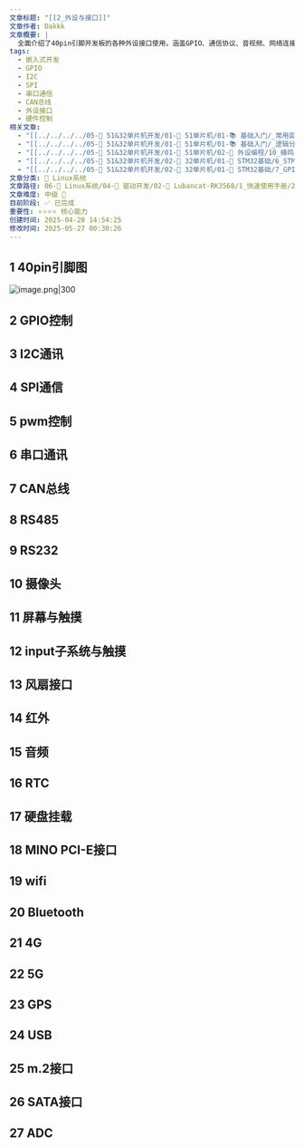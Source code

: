 ```yaml
---
文章标题: "[[2_外设与接口]]"
文章作者: Dakkk
文章概要: |
  全面介绍了40pin引脚开发板的各种外设接口使用，涵盖GPIO、通信协议、音视频、网络连接等27个主要接口技术
tags:
  - 嵌入式开发
  - GPIO
  - I2C
  - SPI
  - 串口通信
  - CAN总线
  - 外设接口
  - 硬件控制
相关文章:
  - "[[../../../../05-🔧 51&32单片机开发/01-🎯 51单片机/01-📚 基础入门/_常用函数]]"
  - "[[../../../../05-🔧 51&32单片机开发/01-🎯 51单片机/01-📚 基础入门/_逻辑分析仪的安装]]"
  - "[[../../../../05-🔧 51&32单片机开发/01-🎯 51单片机/02-🔌 外设编程/10_蜂鸣器]]"
  - "[[../../../../05-🔧 51&32单片机开发/02-🚀 32单片机/01-📖 STM32基础/6_STM32CubeMX实现HAL点灯]]"
  - "[[../../../../05-🔧 51&32单片机开发/02-🚀 32单片机/01-📖 STM32基础/7_GPIO输入按键]]"
文章分类: 🐧 Linux系统
文章路径: 06-🐧 Linux系统/04-🔌 驱动开发/02-💾 Lubancat-RK3568/1_快速使用手册/2_外设与接口.md
文章难度: 中级 🌳
目前阶段: ✅ 已完成
重要性: ⭐⭐⭐⭐ 核心能力
创建时间: 2025-04-20 14:54:25
修改时间: 2025-05-27 00:30:26
---
```


## 1 40pin引脚图

![image.png|300](https://my-obsidian-image.oss-cn-guangzhou.aliyuncs.com/2025%2F04%2Fd15ed81a036d45b87c3f57d16593de68.png)
## 2 GPIO控制

## 3 I2C通讯

## 4 SPI通信

## 5 pwm控制

## 6 串口通讯

## 7 CAN总线

## 8 RS485

## 9 RS232

## 10 摄像头

## 11 屏幕与触摸

## 12 input子系统与触摸

## 13 风扇接口

## 14 红外

## 15 音频

## 16 RTC

## 17 硬盘挂载

## 18 MINO PCI-E接口

## 19 wifi

## 20 Bluetooth

## 21 4G

## 22 5G

## 23 GPS

## 24 USB

## 25 m.2接口

## 26 SATA接口

## 27 ADC
